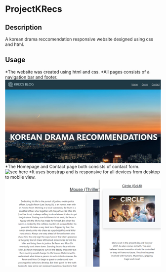 # ProjectKRecs

## Description
A korean drama reccomendation responsive website designed using css and html. 



## Usage
*The website was created using html and css.
*All pages consists of a navigation bar and footer. 
![see here](assets/homepage.png)
*The Homepage and Contact page both consists of contact form.
![see here](assets/contact-form.png)
*It uses boostrap and is responsive for all devices from desktop to mobile view.
![see here](assets/responsive.png)



